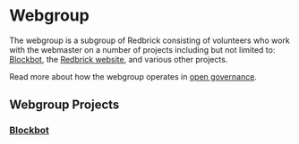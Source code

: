 # Webgroup

The webgroup is a subgroup of Redbrick consisting of volunteers who work with the webmaster on a number of projects including but not limited to: [Blockbot](https://github.com/redbrick/blockbot), the [Redbrick website](https://github.com/redbrick/11ty-website), and various other projects.

Read more about how the webgroup operates in [open governance](https://beta.redbrick.dcu.ie/open-governance/webgroup/webgroup/). <!-- TODO: update this link once the new site has been deployed -->

## Webgroup Projects

### [Blockbot](blockbot.md)
